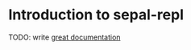 # Introduction to sepal-repl

TODO: write [great documentation](http://jacobian.org/writing/what-to-write/)
